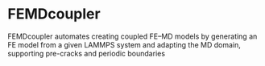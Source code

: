 # FEMDcoupler
FEMDcoupler automates creating coupled FE–MD models by generating an FE model from a given LAMMPS system and adapting the MD domain, supporting pre-cracks and periodic boundaries
